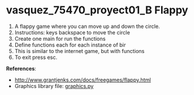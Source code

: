 # vasquez_75470_proyect01_B Flappy
1. A flappy game where you can move up and down the circle.
2. Instructions: keys backspace to move the circle
2. Create one main for run the functions
3. Define functions each for each instance of bir
4. This is similar to the internet game, but with functions
5. To exit press esc.

**References**:
* http://www.grantjenks.com/docs/freegames/flappy.html
* Graphics library file: [graphics.py](https://mcsp.wartburg.edu/zelle/python/graphics.py)
